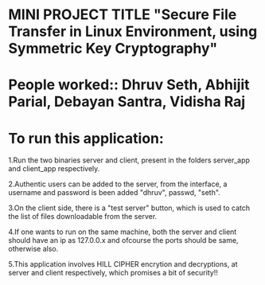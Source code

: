 MINI PROJECT TITLE "Secure File Transfer in Linux Environment, using Symmetric Key Cryptography"
================================================================================================
People worked:: Dhruv Seth, Abhijit Parial, Debayan Santra, Vidisha Raj
================================================================================================



To run this application:
========================

1.Run the two binaries server and client, present in the folders server_app and client_app respectively.

2.Authentic users can be added to the server, from the interface, a username and password is been added "dhruv", passwd, "seth".

3.On the client side, there is a "test server" button, which is used to catch the list of files downloadable from the server.

4.If one wants to run on the same machine, both the server and client should have an ip as 127.0.0.x and ofcourse the ports should be same, otherwise also.

5.This application involves HILL CIPHER encrytion and decryptions, at server and client respectively, which promises a bit of security!!




